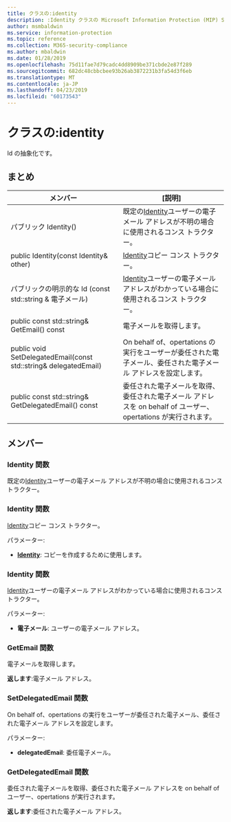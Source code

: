 ```yaml
---
title: クラスの:identity
description: :Identity クラスの Microsoft Information Protection (MIP) SDK について説明します。
author: msmbaldwin
ms.service: information-protection
ms.topic: reference
ms.collection: M365-security-compliance
ms.author: mbaldwin
ms.date: 01/28/2019
ms.openlocfilehash: 75d11fae7d79cadc4dd8909be371cbde2e87f289
ms.sourcegitcommit: 682dc48cbbcbee93b26ab3872231b3fa54d3f6eb
ms.translationtype: MT
ms.contentlocale: ja-JP
ms.lasthandoff: 04/23/2019
ms.locfileid: "60173543"
---
```

# <a name="class-mipidentity"></a>クラスの:identity 
Id の抽象化です。
  
## <a name="summary"></a>まとめ
 メンバー                        | [説明]                                
--------------------------------|---------------------------------------------
パブリック Identity()  |  既定の[Identity](class_mip_identity.md)ユーザーの電子メール アドレスが不明の場合に使用されるコンス トラクター。
public Identity(const Identity& other)  |  [Identity](class_mip_identity.md)コピー コンス トラクター。
パブリックの明示的な Id (const std::string & 電子メール)  |  [Identity](class_mip_identity.md)ユーザーの電子メール アドレスがわかっている場合に使用されるコンス トラクター。
public const std::string& GetEmail() const  |  電子メールを取得します。
public void SetDelegatedEmail(const std::string& delegatedEmail)  |  On behalf of、opertations の実行をユーザーが委任された電子メール、委任された電子メール アドレスを設定します。
public const std::string& GetDelegatedEmail() const  |  委任された電子メールを取得、委任された電子メール アドレスを on behalf of ユーザー、opertations が実行されます。
  
## <a name="members"></a>メンバー
  
### <a name="identity-function"></a>Identity 関数
既定の[Identity](class_mip_identity.md)ユーザーの電子メール アドレスが不明の場合に使用されるコンス トラクター。
  
### <a name="identity-function"></a>Identity 関数
[Identity](class_mip_identity.md)コピー コンス トラクター。

パラメーター:  
* **[Identity](class_mip_identity.md)**: コピーを作成するために使用します。


  
### <a name="identity-function"></a>Identity 関数
[Identity](class_mip_identity.md)ユーザーの電子メール アドレスがわかっている場合に使用されるコンス トラクター。

パラメーター:  
* **電子メール**: ユーザーの電子メール アドレス。


  
### <a name="getemail-function"></a>GetEmail 関数
電子メールを取得します。

  
**返します**:電子メール アドレス。
  
### <a name="setdelegatedemail-function"></a>SetDelegatedEmail 関数
On behalf of、opertations の実行をユーザーが委任された電子メール、委任された電子メール アドレスを設定します。

パラメーター:  
* **delegatedEmail**: 委任電子メール。


  
### <a name="getdelegatedemail-function"></a>GetDelegatedEmail 関数
委任された電子メールを取得、委任された電子メール アドレスを on behalf of ユーザー、opertations が実行されます。

  
**返します**:委任された電子メール アドレス。